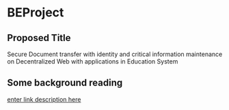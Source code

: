 # BEProject
## Proposed Title 

Secure Document transfer with identity and critical information maintenance on Decentralized Web with applications in Education System

## Some background reading
[enter link description here](https://www.gartner.com/smarterwithgartner/the-cios-guide-to-blockchain/)
<!--stackedit_data:
eyJoaXN0b3J5IjpbMjA2NDIwNjAwXX0=
-->
